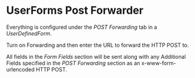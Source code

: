 # UserForms Post Forwarder

Everything is configured under the *POST Forwarding* tab in a *UserDefinedForm*.

Turn on Forwarding and then enter the URL to forward the HTTP POST to. 

All fields in the *Form Fields* section will be sent along with any Additional Fields specified in the *POST Forwarding* section as an x-www-form-urlencoded HTTP POST.
